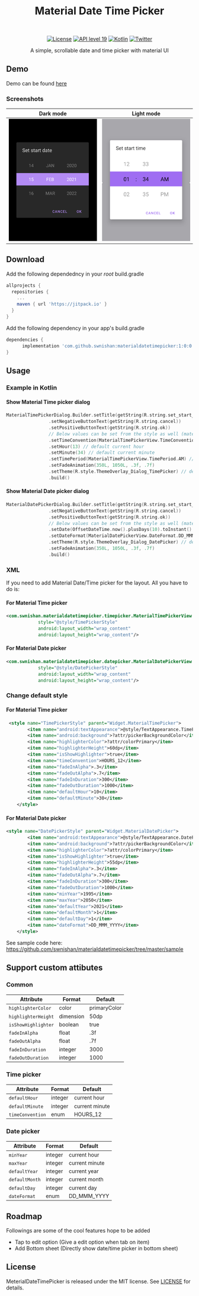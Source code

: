 <h1 align="center">Material Date Time Picker</h1></br>

<p align="center">
    <a href="https://opensource.org/licenses/MIT"><img alt="License" src="https://img.shields.io/badge/License-MIT-green"/></a>
    <a href="https://android-arsenal.com/api?level=19s"><img alt="API level 19" src="https://img.shields.io/badge/API-19%2B-brightgreen.svg?style=flat"/></a>
    <a href="https://github.com/KotlinBy/awesome-kotlin"><img alt="Kotlin" src="https://img.shields.io/badge/Awesome-Kotlin-orange"/></a>
    <a href="https://twitter.com/swnishan"><img alt="Twitter" src="https://img.shields.io/badge/Twitter-@swnishan-blue.svg?style=flat"/></a>
</p>

<p align="center">A simple, scrollable date and time picker with material UI<p>

## Demo

Demo can be found [here](https://github.com/swnishan/materialdatetimepicker/blob/master/media/demo.md)

### Screenshots

|Dark mode|Light mode|
|---|---|
|<img src="media/date_picker_view_black.png" width=300/>|<img src="media/time_picker_dialog_white.png" width=300/>|


## Download

Add the following dependedncy in your *root* build.gradle

```groovy
allprojects {
  repositories {
    ...
    maven { url 'https://jitpack.io' }
  }
}
```

Add the following dependency in your app's build.gradle

```groovy
dependencies {
      implementation 'com.github.swnishan:materialdatetimepicker:1:0:0'
}
```


## Usage

### Example in Kotlin

#### Show Material Time picker dialog

```Kotlin
MaterialTimePickerDialog.Builder.setTitle(getString(R.string.set_start_time))
                .setNegativeButtonText(getString(R.string.cancel))
                .setPositiveButtonText(getString(R.string.ok))
                // Below values can be set from the style as well (materialTimePickerViewStyle)
                .setTimeConvention(MaterialTimePickerView.TimeConvention.HOURS_12) // default 12 hours
                .setHour(13) // default current hour
                .setMinute(34) // default current minute
                .setTimePeriod(MaterialTimePickerView.TimePeriod.AM) // default based on the current time
                .setFadeAnimation(350L, 1050L, .3f, .7f)
                .setTheme(R.style.ThemeOverlay_Dialog_TimePicker) // default [R.style.ThemeOverlay_Dialog_MaterialTimePicker]
                .build()
```

#### Show Material Date picker dialog

```Kotlin
MaterialDatePickerDialog.Builder.setTitle(getString(R.string.set_start_date))
                .setNegativeButtonText(getString(R.string.cancel))
                .setPositiveButtonText(getString(R.string.ok))
                // Below values can be set from the style as well (materialDatePickerViewStyle)
                .setDate(OffsetDateTime.now().plusDays(10).toInstant().toEpochMilli()) // default current date
                .setDateFormat(MaterialDatePickerView.DateFormat.DD_MMMM_YYYY) // default DateFormat.DD_MMM_YYYY (05 Feb 2021)
                .setTheme(R.style.ThemeOverlay_Dialog_DatePicker) // default R.style.ThemeOverlay_Dialog_MaterialDatePicker
                .setFadeAnimation(350L, 1050L, .3f, .7f)
                .build()
```

### XML

If you need to add Material Date/Time picker for the layout. All you have to do is:

#### For Material Time picker
```XML
<com.swnishan.materialdatetimepicker.timepicker.MaterialTimePickerView
            style="@style/TimePickerStyle"
            android:layout_width="wrap_content"
            android:layout_height="wrap_content"/>
```

#### For Material Date picker
```XML
<com.swnishan.materialdatetimepicker.datepicker.MaterialDatePickerView
            style="@style/DatePickerStyle"
            android:layout_width="wrap_content"
            android:layout_height="wrap_content"/>
```


### Change default style 

#### For Material Time picker

```XML
 <style name="TimePickerStyle" parent="Widget.MaterialTimePicker">
        <item name="android:textAppearance">@style/TextAppearance.TimePicker</item>
        <item name="android:background">?attr/pickerBackgroundColor</item>
        <item name="highlighterColor">?attr/colorPrimary</item>
        <item name="highlighterHeight">60dp</item>
        <item name="isShowHighlighter">true</item>
        <item name="timeConvention">HOURS_12</item>
        <item name="fadeInAlpha">.3</item>
        <item name="fadeOutAlpha">.7</item>
        <item name="fadeInDuration">300</item>
        <item name="fadeOutDuration">1000</item>
        <item name="defaultHour">10</item>
        <item name="defaultMinute">30</item>
    </style>
```

#### For Material Date picker

```XML
<style name="DatePickerStyle" parent="Widget.MaterialDatePicker">
        <item name="android:textAppearance">@style/TextAppearance.DatePicker</item>
        <item name="android:background">?attr/pickerBackgroundColor</item>
        <item name="highlighterColor">?attr/colorPrimary</item>
        <item name="isShowHighlighter">true</item>
        <item name="highlighterHeight">55dp</item>
        <item name="fadeInAlpha">.3</item>
        <item name="fadeOutAlpha">.7</item>
        <item name="fadeInDuration">300</item>
        <item name="fadeOutDuration">1000</item>
        <item name="minYear">1995</item>
        <item name="maxYear">2050</item>
        <item name="defaultYear">2021</item>
        <item name="defaultMonth">1</item>
        <item name="defaultDay">1</item>
        <item name="dateFormat">DD_MMM_YYYY</item>
    </style>
```


See sample code here: https://github.com/swnishan/materialdatetimepicker/tree/master/sample

## Support custom attibutes

### Common 
|Attribute|Format|Default|
|---|---|---|
|`highlighterColor`|color|primaryColor|
|`highlighterHeight`|dimension|50dp|
|`isShowHighlighter`|boolean|true|
|`fadeInAlpha`|float|.3f|
|`fadeOutAlpha`|float|.7f|
|`fadeInDuration`|integer|3000|
|`fadeOutDuration`|integer|1000|

### Time picker 
|Attribute|Format|Default|
|---|---|---|
|`defaultHour`|integer|current hour|
|`defaultMinute`|integer|current minute|
|`timeConvention`|enum|HOURS_12|

### Date picker 
|Attribute|Format|Default|
|---|---|---|
|`minYear`|integer|current hour|
|`maxYear`|integer|current minute|
|`defaultYear`|integer|current year|
|`defaultMonth`|integer|current month|
|`defaultDay`|integer|current day|
|`dateFormat`|enum|DD_MMM_YYYY|


## Roadmap

Followings are some of the cool features hope to be added

- Tap to edit option (Give a edit option when tab on item)
- Add Bottom sheet (Directly show date/time picker in bottom sheet)

## License

MeterialDateTimePicker is released under the MIT license. See [LICENSE](https://github.com/swnishan/materialdatetimepicker/blob/master/LICENSE) for details.
